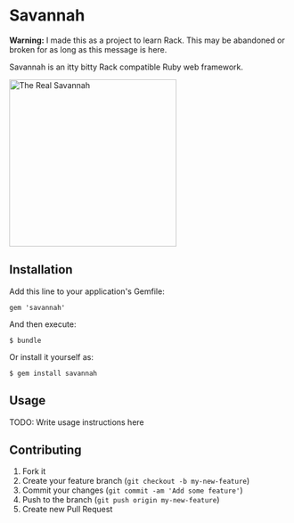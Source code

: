 # Savannah

__Warning:__ I made this as a project to learn Rack. This may be abandoned or broken for as long as this message is here.

Savannah is an itty bitty Rack compatible Ruby web framework.

<img src="https://s3.amazonaws.com/billpatrianakos/blog_posts/savannah.jpg" width="300" alt="The Real Savannah" />

## Installation

Add this line to your application's Gemfile:

    gem 'savannah'

And then execute:

    $ bundle

Or install it yourself as:

    $ gem install savannah

## Usage

TODO: Write usage instructions here

## Contributing

1. Fork it
2. Create your feature branch (`git checkout -b my-new-feature`)
3. Commit your changes (`git commit -am 'Add some feature'`)
4. Push to the branch (`git push origin my-new-feature`)
5. Create new Pull Request
